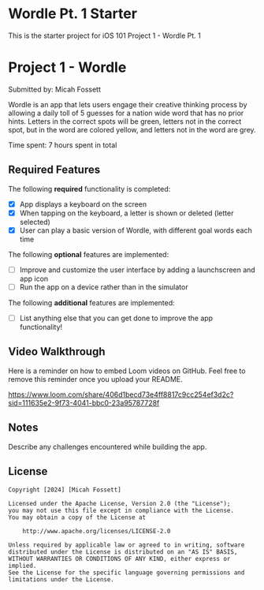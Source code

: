 # Wordle Pt. 1 Starter

This is the starter project for iOS 101 Project 1 - Wordle Pt. 1

# Project 1 - Wordle

Submitted by: Micah Fossett

Wordle is an app that lets users engage their creative thinking process by allowing a daily toll of 5 guesses for a nation wide word that has no prior hints. Letters in the correct spots will be green, letters not in the correct spot, but in the word are colored yellow, and letters not in the word are grey.

Time spent: 7 hours spent in total

## Required Features

The following **required** functionality is completed:

- [x] App displays a keyboard on the screen
- [x] When tapping on the keyboard, a letter is shown or deleted (letter selected)
- [x] User can play a basic version of Wordle, with different goal words each time

The following **optional** features are implemented:

- [ ] Improve and customize the user interface by adding a launchscreen and app icon
- [ ] Run the app on a device rather than in the simulator

The following **additional** features are implemented:

- [ ] List anything else that you can get done to improve the app functionality!

## Video Walkthrough

Here is a reminder on how to embed Loom videos on GitHub. Feel free to remove this reminder once you upload your README. 

https://www.loom.com/share/406d1becd73e4ff8817c9cc254ef3d2c?sid=111635e2-9f73-4041-bbc0-23a95787728f


## Notes

Describe any challenges encountered while building the app.

## License

    Copyright [2024] [Micah Fossett]

    Licensed under the Apache License, Version 2.0 (the "License");
    you may not use this file except in compliance with the License.
    You may obtain a copy of the License at

        http://www.apache.org/licenses/LICENSE-2.0

    Unless required by applicable law or agreed to in writing, software
    distributed under the License is distributed on an "AS IS" BASIS,
    WITHOUT WARRANTIES OR CONDITIONS OF ANY KIND, either express or implied.
    See the License for the specific language governing permissions and
    limitations under the License.
